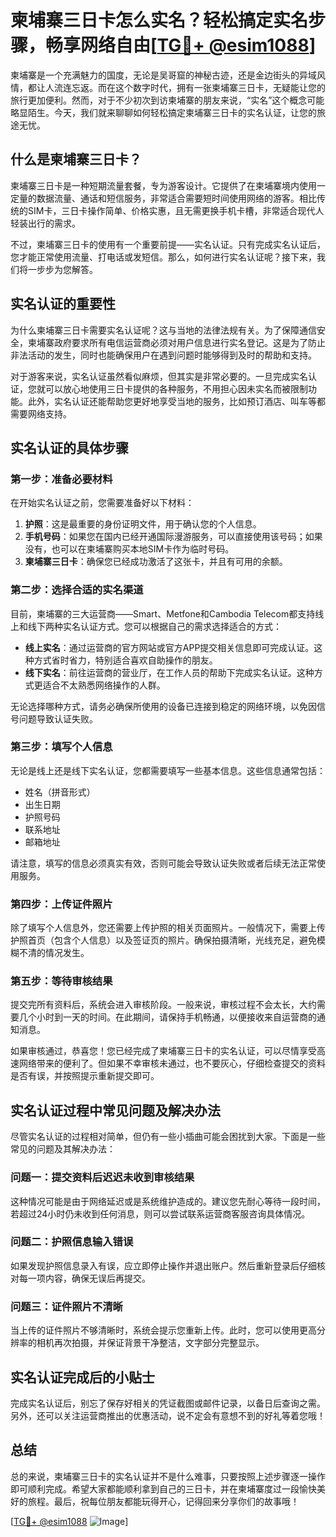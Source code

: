 # 柬埔寨三日卡怎么实名？轻松搞定实名步骤，畅享网络自由[[TG💪+ @esim1088](https://t.me/s/esim1088)]

柬埔寨是一个充满魅力的国度，无论是吴哥窟的神秘古迹，还是金边街头的异域风情，都让人流连忘返。而在这个数字时代，拥有一张柬埔寨三日卡，无疑能让您的旅行更加便利。然而，对于不少初次到访柬埔寨的朋友来说，“实名”这个概念可能略显陌生。今天，我们就来聊聊如何轻松搞定柬埔寨三日卡的实名认证，让您的旅途无忧。

## 什么是柬埔寨三日卡？

柬埔寨三日卡是一种短期流量套餐，专为游客设计。它提供了在柬埔寨境内使用一定量的数据流量、通话和短信服务，非常适合需要短时间使用网络的游客。相比传统的SIM卡，三日卡操作简单、价格实惠，且无需更换手机卡槽，非常适合现代人轻装出行的需求。

不过，柬埔寨三日卡的使用有一个重要前提——实名认证。只有完成实名认证后，您才能正常使用流量、打电话或发短信。那么，如何进行实名认证呢？接下来，我们将一步步为您解答。

## 实名认证的重要性

为什么柬埔寨三日卡需要实名认证呢？这与当地的法律法规有关。为了保障通信安全，柬埔寨政府要求所有电信运营商必须对用户信息进行实名登记。这是为了防止非法活动的发生，同时也能确保用户在遇到问题时能够得到及时的帮助和支持。

对于游客来说，实名认证虽然看似麻烦，但其实是非常必要的。一旦完成实名认证，您就可以放心地使用三日卡提供的各种服务，不用担心因未实名而被限制功能。此外，实名认证还能帮助您更好地享受当地的服务，比如预订酒店、叫车等都需要网络支持。

## 实名认证的具体步骤

### 第一步：准备必要材料

在开始实名认证之前，您需要准备好以下材料：

1. **护照**：这是最重要的身份证明文件，用于确认您的个人信息。
2. **手机号码**：如果您在国内已经开通国际漫游服务，可以直接使用该号码；如果没有，也可以在柬埔寨购买本地SIM卡作为临时号码。
3. **柬埔寨三日卡**：确保您已经成功激活了这张卡，并且有可用的余额。

### 第二步：选择合适的实名渠道

目前，柬埔寨的三大运营商——Smart、Metfone和Cambodia Telecom都支持线上和线下两种实名认证方式。您可以根据自己的需求选择适合的方式：

- **线上实名**：通过运营商的官方网站或官方APP提交相关信息即可完成认证。这种方式省时省力，特别适合喜欢自助操作的朋友。
- **线下实名**：前往运营商的营业厅，在工作人员的帮助下完成实名认证。这种方式更适合不太熟悉网络操作的人群。

无论选择哪种方式，请务必确保所使用的设备已连接到稳定的网络环境，以免因信号问题导致认证失败。

### 第三步：填写个人信息

无论是线上还是线下实名认证，您都需要填写一些基本信息。这些信息通常包括：

- 姓名（拼音形式）
- 出生日期
- 护照号码
- 联系地址
- 邮箱地址

请注意，填写的信息必须真实有效，否则可能会导致认证失败或者后续无法正常使用服务。

### 第四步：上传证件照片

除了填写个人信息外，您还需要上传护照的相关页面照片。一般情况下，需要上传护照首页（包含个人信息）以及签证页的照片。确保拍摄清晰，光线充足，避免模糊不清的情况发生。

### 第五步：等待审核结果

提交完所有资料后，系统会进入审核阶段。一般来说，审核过程不会太长，大约需要几个小时到一天的时间。在此期间，请保持手机畅通，以便接收来自运营商的通知消息。

如果审核通过，恭喜您！您已经完成了柬埔寨三日卡的实名认证，可以尽情享受高速网络带来的便利了。但如果不幸审核未通过，也不要灰心，仔细检查提交的资料是否有误，并按照提示重新提交即可。

## 实名认证过程中常见问题及解决办法

尽管实名认证的过程相对简单，但仍有一些小插曲可能会困扰到大家。下面是一些常见的问题及其解决办法：

### 问题一：提交资料后迟迟未收到审核结果

这种情况可能是由于网络延迟或是系统维护造成的。建议您先耐心等待一段时间，若超过24小时仍未收到任何消息，则可以尝试联系运营商客服咨询具体情况。

### 问题二：护照信息输入错误

如果发现护照信息录入有误，应立即停止操作并退出账户。然后重新登录后仔细核对每一项内容，确保无误后再提交。

### 问题三：证件照片不清晰

当上传的证件照片不够清晰时，系统会提示您重新上传。此时，您可以使用更高分辨率的相机再次拍摄，并保证背景干净整洁，文字部分完整显示。

## 实名认证完成后的小贴士

完成实名认证后，别忘了保存好相关的凭证截图或邮件记录，以备日后查询之需。另外，还可以关注运营商推出的优惠活动，说不定会有意想不到的好礼等着您哦！

## 总结

总的来说，柬埔寨三日卡的实名认证并不是什么难事，只要按照上述步骤逐一操作即可顺利完成。希望大家都能顺利拿到自己的三日卡，并在柬埔寨度过一段愉快美好的旅程。最后，祝每位朋友都能玩得开心，记得回来分享你们的故事哦！

[[TG💪+ @esim1088](https://t.me/s/esim1088) ![Image](https://i.postimg.cc/4NQfJmqS/Snipaste-2025-05-13-00-14-12.png)]